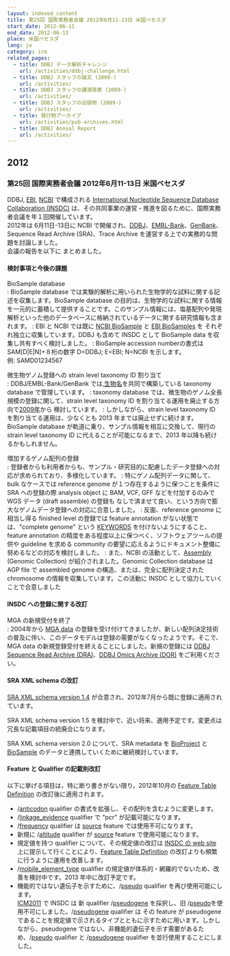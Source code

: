 ```yaml
---
layout: indexed_content
title: 第25回 国際実務者会議 2012年6月11-13日 米国ベセスダ
start_date: 2012-06-11
end_date: 2012-06-13
place: 米国ベセスダ
lang: ja
category: icm
related_pages:
  - title: DDBJ データ解析チャレンジ
    url: /activities/ddbj-challenge.html
  - title: DDBJ スタッフの論文 (2009-)
    url: /activities/
  - title: DDBJ スタッフの講演発表 (2009-)
    url: /activities/
  - title: DDBJ スタッフの出版物 (2009-)
    url: /activities/
  - title: 発行物アーカイブ
    url: /activities/pub-archives.html
  - title: DDBJ Annual Report
    url: /activities/
---
```


## 2012 <a name="2012"></a>

### 第25回 国際実務者会議 2012年6月11-13日 米国ベセスダ

DDBJ, [EBI](https://www.ebi.ac.uk/),
[NCBI](https://www.ncbi.nlm.nih.gov/) で構成される [International
Nucleotide Sequence Database Collaboration
(INSDC)](http://www.insdc.org/)
は、その共同事業の運営・推進を図るために、国際実務者会議を年１回開催しています。  
2012年は 6月11日-13日に NCBI
で開催され、[DDBJ](/index.html)、[EMBL-Bank](https://www.ebi.ac.uk/embl/)、[GenBank](https://www.ncbi.nlm.nih.gov/genbank/index.html)、Sequence
Read Archive (SRA)、Trace Archive
を運営する上での実務的な問題を討論しました。  
会議の報告を以下に まとめました。

#### 検討事項と今後の課題

BioSample database  
:  BioSample database では実験的解析に用いられた生物学的な試料に関する記述を収集します。BioSample database の目的は、生物学的な試料に関する情報を一元的に蓄積して提供することです。このサンプル情報には、塩基配列や発現解析といった他のデータベースに格納されているデータに関する研究情報も含まれます。
:  EBI と NCBI では既に [NCBI BioSample](https://www.ncbi.nlm.nih.gov/biosample) と [EBI BioSamples](https://www.ebi.ac.uk/biosamples/) を
  それぞれ独立に収集しています。DDBJ も含めて INSDC として BioSample data
  を収集し共有すべく検討しました。
:  BioSample accession numberの書式は SAM\[D\|E\|N\]+８桁の数字 D=DDBJ;
  E=EBI; N=NCBI を示します。  
  例: SAMD01234567

微生物ゲノム登録への strain level taxonomy ID 割り当て  
:  DDBJ/EMBL-Bank/GenBank では,[生物名](/ddbj/organism.html)を共同で構築している taxonomy database で管理しています。
:  taxonomy database では、微生物のゲノム全長規模の登録に関して、strain
  level taxonomy ID を割り当てる運用を廃止する方向で[2009年](/activities/icm-reports.html#2009)から 検討しています。
:  しかしながら、strain level taxonomy ID を割り当てる運用は、少なくとも
  2013 年までは廃止せずに続けます。BioSample database
  が軌道に乗り、サンプル情報を相互に交換して、現行の strain level taxonomy
  ID に代えることが可能になるまで、2013 年以降も続けるかもしれません。

増加するゲノム配列の登録  
:  登録者からも利用者からも、サンプル・研究目的に配慮したデータ登録への対応が求められており、多様化しています。
:  特にゲノム配列データに関して、bulk なケースでは reference genome
  が１つ存在するように保つことを条件に SRA への登録の際 analysis object に
  BAM, VCF, GFF などを付加するのみで WGS データ (draft assemble) の登録も
  なしで済ませて良い、という方向で膨大なゲノムデータ登録への対応に合意しました。
:  反面、reference genome に相当し得る finished level の登録では feature
  annotation がない状態では、"complete genome" という
  [KEYWORDS](/ddbj/flat-file.html#Keywords)
  を付けないようにすること、feature annotation
  の精度をある程度以上に保つべく、ソフトウェアツールの提供や guideline
  を求める community
  の要望に応えるようにドキュメント整備に努めるなどの対応を検討しました。
:  また、NCBI の活動として、[Assembly](https://www.ncbi.nlm.nih.gov/assembly/)
  (Genomic Collection) が紹介されました。Genomic Collection database は
  AGP file で assembled genome の構造、または、完全に配列決定された
  chromosome の情報を収集しています。この活動に INSDC
  として協力していくことで合意しました

#### INSDC への登録に関する改訂

MGA の新規受付を終了  
:  2004年から [MGA data](/ddbj/mga.html)
  の登録を受け付けてきましたが、新しい配列決定技術の普及に伴い、このデータモデルは登録の需要がなくなったようです。そこで、MGA
  data の新規登録受付を終えることにしました。新規の登録には [DDBJ Sequence
  Read Archive (DRA)](/dra/index.html)、[DDBJ Omics Archive
  (DOR)](/dor/index.html) をご利用ください。

#### SRA XML schema の改訂

[SRA XML schema version
1.4](https://www.ncbi.nlm.nih.gov/viewvc/v1/trunk/sra/doc/SRA_1-4/)
が合意され、2012年7月から既に登録に適用されています。

SRA XML schema version 1.5
を検討中で、近い将来、適用予定です。変更点は冗長な記載項目の統廃合になります。

SRA XML schema version 2.0 について、SRA metadata を
[BioProject](/bioproject/index.html) と
[BioSample](/biosample/index.html)
のデータと連携していくために継続検討しています。

#### Feature と Qualifier の記載則改訂 <a name="2012-ft"></a>

以下に挙げる項目は，特に断り書きがない限り，2012年10月の [Feature Table
Definition](/ddbj/full_index.html) の改訂後に適用されます。

-   /[anticodon](/ddbj/qualifiers.html#anticodon) qualifier
    の書式を拡張し、その配列を含むように変更します。
-   /[linkage\_evidence](/ddbj/qualifiers.html#linkage_evidence)
    qualifier で "pcr" が記載可能になります。
-   /[frequency](/ddbj/qualifiers.html#frequency) qualifier は
    [source](/ddbj/features.html#source) feature
    では使用不可になります。
-   新規に /[altitude](/ddbj/qualifiers.html#altitude) qualifier が
    [source](/ddbj/features.html#source) feature で使用可能になります。
-   規定値を持つ qualifier について、その規定値の改訂は [INSDC の web
    site](http://www.insdc.org/) 上に提示して行くことにより、[Feature
    Table Definition](/ddbj/full_index.html)
    の改訂よりも頻繁に行うように運用を改善します。
-   /[mobile\_element\_type](/ddbj/qualifiers.html#mobile_element_type)
    qualifier の規定値が体系的・網羅的でないため、改善を検討中です。2013
    年中に改訂予定です。
-   機能的ではない遺伝子を示すために、/[pseudo](/ddbj/qualifiers.html#pseudo)
    qualifier を再び使用可能にします。  
    [ICM2011](?page=2011#change) で INSDC は 新 qualifier
    /[pseudogene](/ddbj/qualifiers.html#pseudogene) を採択し、旧
    /[pseudo](/ddbj/qualifiers.html#pseudo)を使用不可にしました。/[pseudogene](/ddbj/qualifiers.html#pseudogene)
    qualifier は その feature が pseudogene
    であることを規定値で示されるタイプとともに示すために用います。しかしながら、pseudogene
    ではない、非機能的遺伝子を示す需要があるため、/[pseudo](/ddbj/qualifiers.html#pseudo)
    qualifier と /[pseudogene](/ddbj/qualifiers.html#pseudogene)
    qualifier を並行使用することにしました。